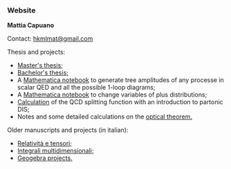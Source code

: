 ###  Website
**Mattia Capuano**

Contact: hkmlmat@gmail.com

Thesis and projects:

<ul>
  <li><a href="MastersThesis.pdf" class="image fit">Master's thesis;</a></li>
  <li><a href="BachelorsThesis.pdf" class="image fit">Bachelor's thesis;</a></li>
  <li>A <a href="https://github.com/mtcapuano/ScalarQEDAmplitudes" class="image fit">Mathematica notebook</a> to generate tree amplitudes of any processe in scalar QED and all the possible 1-loop diagrams;</li>
  <li>A <a href="https://github.com/mtcapuano/PlusDistributionsVariableChange" class= "image fit">Mathematica notebook</a> to change variables of plus distributions;</li>
  <li><a href="QCD%20splitting%20function%20calculation.pdf" class="image fit">Calculation</a> of the QCD splitting function with an introduction to partonic DIS;</li>
  <li>Notes and some detailed calculations on the <a href="The_optical_theorem.pdf" class="image fit">optical theorem.</a></li>

</ul>

Older manuscripts and projects (in italian):
<ul>
  <li><a href="Relativita_e_tensori.pdf" class="image fit">Relatività e tensori;</a></li>
  <li><a href="Integrali_multidimensionali.pdf" class="image fit">Integrali multidimensionali;</a></li>
  <li><a href="https://www.geogebra.org/u/mattiacapuano" class="image fit">Geogebra projects.</a></li>
</ul>

